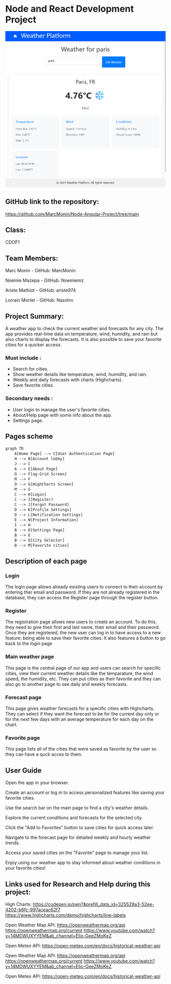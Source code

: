 # Node and React Development Project
![Weather for Paris](images/weather%20for%20paris.png)
## GitHub link to the repository: 
https://github.com/MarcMonin/Node-Angular-Project/tree/main 

## Class:
CDOF1

## Team Members: 
Marc Monin - GitHub: MarcMonin

Noémie Mazepa - GitHub: Noemiemz

Ariste Mathiot - GitHub: ariste974

Lorrain Morlet - GitHub: Nasotro


## Project Summary:
A weather app to check the current weather and forecasts for any city.
The app provides real-time data on temperature, wind, humidity, and rain  but also charts to display the forecasts. 
It is also possible to save your favorite cities for a quicker access.

### Must include :
- Search for cities.
- Show weather details like temperature, wind, humidity, and rain.
- Weekly and daily forecasts with charts (Highcharts).
- Save favorite cities.

### Secondary needs : 
- User login to manage the user's favorite cities.
- About/Help page with some info about the app.
- Settings page.


## Pages scheme
```mermaid
graph TD
    A[Home Page] --> C[User Authentication Page]
    H --> B[Account lobby]
    J --> C
    A --> E[About Page]
    O --> F[ag-Grid Screen]
    M --> F
    O --> G[HighCharts Screen]
    M --> G
    C --> H[Login]
    C --> I[Register]
    C --> J[Forgot Password]
    D --> K[Profile Settings]
    D --> L[Notification Settings]
    E --> N[Project Information]
    I --> H
    B --> D[Settings Page]
    B --> E
    B --> O[City Selector]
    B --> M[Favorite cities]
```

## Description of each page

### Login
The login page allows already existing users to connect to their account by entering ther email and password. If they are not already registered in the database, they can access the Register page through the register button.

### Register
The registration page allows new users to create an account. To do this, they need to give their first and last name, their email and their password. 
Once they are registered, the new user can log in to have access to a new feature: being able to save their favorite cities. It also features a button to go back to the login page

### Main weather page
This page is the central page of our app and users can search for specific cities, view their current weather details like the temparature, the wind speed, the humidity, etc. They can put cities as their favorite and they can also go to another page to see daily and weekly forecasts.

### Forecast page
This page gives weather forecasts for a specific cities with Highcharts. They can select if they want the forecast to be for the current day only or for the next few days with an average temperature for each day on the chart.

### Favorite page
This page lists all of the cities that were saved as favorite by the user so they can have a quck acces to them.

## User Guide
Open the app in your browser.

Create an account or log in to access personalized features like saving your favorite cities.

Use the search bar on the main page to find a city's weather details.

Explore the current conditions and forecasts for the selected city.

Click the "Add to Favorites" button to save cities for quick access later.

Navigate to the forecast page for detailed weekly and hourly weather trends.

Access your saved cities on the "Favorite" page to manage your list.

Enjoy using our weather app to stay informed about weather conditions in your favorite cities!

## Links used for Research and Help during this project:
High Charts: https://codepen.io/pen?&prefill_data_id=325529a3-52ee-4202-b6fc-997aceac62f7 https://www.highcharts.com/demo/highcharts/line-labels

Open Weather Map API: https://openweathermap.org/api https://openweathermap.org/current https://www.youtube.com/watch?v=14MDWUXYYEM&ab_channel=Elio-GeeZMoKeZ

Open Meteo API: https://open-meteo.com/en/docs/historical-weather-api

Open Weather Map API: https://openweathermap.org/api 
https://openweathermap.org/current
https://www.youtube.com/watch?v=14MDWUXYYEM&ab_channel=Elio-GeeZMoKeZ 

Open Meteo API: https://open-meteo.com/en/docs/historical-weather-api
